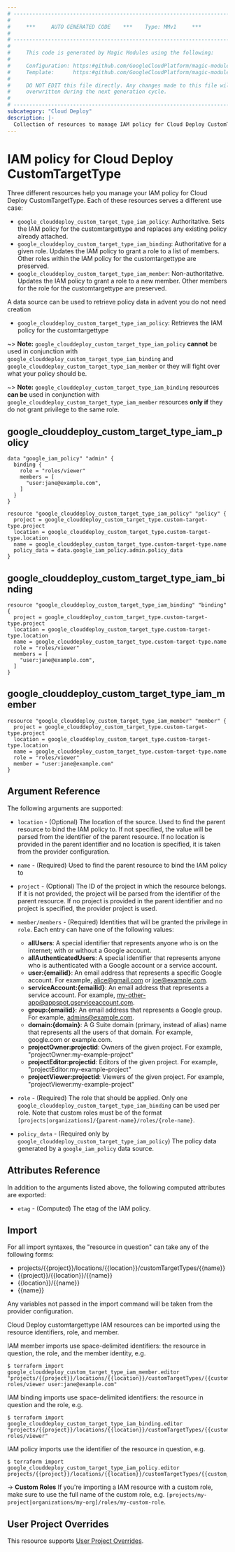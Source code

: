 ```yaml
---
# ----------------------------------------------------------------------------
#
#     ***     AUTO GENERATED CODE    ***    Type: MMv1     ***
#
# ----------------------------------------------------------------------------
#
#     This code is generated by Magic Modules using the following:
#
#     Configuration: https:#github.com/GoogleCloudPlatform/magic-modules/tree/main/mmv1/products/clouddeploy/CustomTargetType.yaml
#     Template:      https:#github.com/GoogleCloudPlatform/magic-modules/tree/main/mmv1/templates/terraform/resource_iam.html.markdown.tmpl
#
#     DO NOT EDIT this file directly. Any changes made to this file will be
#     overwritten during the next generation cycle.
#
# ----------------------------------------------------------------------------
subcategory: "Cloud Deploy"
description: |-
  Collection of resources to manage IAM policy for Cloud Deploy CustomTargetType
---
```


# IAM policy for Cloud Deploy CustomTargetType

Three different resources help you manage your IAM policy for Cloud Deploy CustomTargetType. Each of these resources serves a different use case:

* `google_clouddeploy_custom_target_type_iam_policy`: Authoritative. Sets the IAM policy for the customtargettype and replaces any existing policy already attached.
* `google_clouddeploy_custom_target_type_iam_binding`: Authoritative for a given role. Updates the IAM policy to grant a role to a list of members. Other roles within the IAM policy for the customtargettype are preserved.
* `google_clouddeploy_custom_target_type_iam_member`: Non-authoritative. Updates the IAM policy to grant a role to a new member. Other members for the role for the customtargettype are preserved.

A data source can be used to retrieve policy data in advent you do not need creation

* `google_clouddeploy_custom_target_type_iam_policy`: Retrieves the IAM policy for the customtargettype

~> **Note:** `google_clouddeploy_custom_target_type_iam_policy` **cannot** be used in conjunction with `google_clouddeploy_custom_target_type_iam_binding` and `google_clouddeploy_custom_target_type_iam_member` or they will fight over what your policy should be.

~> **Note:** `google_clouddeploy_custom_target_type_iam_binding` resources **can be** used in conjunction with `google_clouddeploy_custom_target_type_iam_member` resources **only if** they do not grant privilege to the same role.



## google_clouddeploy_custom_target_type_iam_policy

```hcl
data "google_iam_policy" "admin" {
  binding {
    role = "roles/viewer"
    members = [
      "user:jane@example.com",
    ]
  }
}

resource "google_clouddeploy_custom_target_type_iam_policy" "policy" {
  project = google_clouddeploy_custom_target_type.custom-target-type.project
  location = google_clouddeploy_custom_target_type.custom-target-type.location
  name = google_clouddeploy_custom_target_type.custom-target-type.name
  policy_data = data.google_iam_policy.admin.policy_data
}
```

## google_clouddeploy_custom_target_type_iam_binding

```hcl
resource "google_clouddeploy_custom_target_type_iam_binding" "binding" {
  project = google_clouddeploy_custom_target_type.custom-target-type.project
  location = google_clouddeploy_custom_target_type.custom-target-type.location
  name = google_clouddeploy_custom_target_type.custom-target-type.name
  role = "roles/viewer"
  members = [
    "user:jane@example.com",
  ]
}
```

## google_clouddeploy_custom_target_type_iam_member

```hcl
resource "google_clouddeploy_custom_target_type_iam_member" "member" {
  project = google_clouddeploy_custom_target_type.custom-target-type.project
  location = google_clouddeploy_custom_target_type.custom-target-type.location
  name = google_clouddeploy_custom_target_type.custom-target-type.name
  role = "roles/viewer"
  member = "user:jane@example.com"
}
```


## Argument Reference

The following arguments are supported:

* `location` - (Optional) The location of the source. Used to find the parent resource to bind the IAM policy to. If not specified,
  the value will be parsed from the identifier of the parent resource. If no location is provided in the parent identifier and no
  location is specified, it is taken from the provider configuration.
* `name` - (Required) Used to find the parent resource to bind the IAM policy to

* `project` - (Optional) The ID of the project in which the resource belongs.
    If it is not provided, the project will be parsed from the identifier of the parent resource. If no project is provided in the parent identifier and no project is specified, the provider project is used.

* `member/members` - (Required) Identities that will be granted the privilege in `role`.
  Each entry can have one of the following values:
  * **allUsers**: A special identifier that represents anyone who is on the internet; with or without a Google account.
  * **allAuthenticatedUsers**: A special identifier that represents anyone who is authenticated with a Google account or a service account.
  * **user:{emailid}**: An email address that represents a specific Google account. For example, alice@gmail.com or joe@example.com.
  * **serviceAccount:{emailid}**: An email address that represents a service account. For example, my-other-app@appspot.gserviceaccount.com.
  * **group:{emailid}**: An email address that represents a Google group. For example, admins@example.com.
  * **domain:{domain}**: A G Suite domain (primary, instead of alias) name that represents all the users of that domain. For example, google.com or example.com.
  * **projectOwner:projectid**: Owners of the given project. For example, "projectOwner:my-example-project"
  * **projectEditor:projectid**: Editors of the given project. For example, "projectEditor:my-example-project"
  * **projectViewer:projectid**: Viewers of the given project. For example, "projectViewer:my-example-project"

* `role` - (Required) The role that should be applied. Only one
    `google_clouddeploy_custom_target_type_iam_binding` can be used per role. Note that custom roles must be of the format
    `[projects|organizations]/{parent-name}/roles/{role-name}`.

* `policy_data` - (Required only by `google_clouddeploy_custom_target_type_iam_policy`) The policy data generated by
  a `google_iam_policy` data source.

## Attributes Reference

In addition to the arguments listed above, the following computed attributes are
exported:

* `etag` - (Computed) The etag of the IAM policy.

## Import

For all import syntaxes, the "resource in question" can take any of the following forms:

* projects/{{project}}/locations/{{location}}/customTargetTypes/{{name}}
* {{project}}/{{location}}/{{name}}
* {{location}}/{{name}}
* {{name}}

Any variables not passed in the import command will be taken from the provider configuration.

Cloud Deploy customtargettype IAM resources can be imported using the resource identifiers, role, and member.

IAM member imports use space-delimited identifiers: the resource in question, the role, and the member identity, e.g.
```
$ terraform import google_clouddeploy_custom_target_type_iam_member.editor "projects/{{project}}/locations/{{location}}/customTargetTypes/{{custom_target_type}} roles/viewer user:jane@example.com"
```

IAM binding imports use space-delimited identifiers: the resource in question and the role, e.g.
```
$ terraform import google_clouddeploy_custom_target_type_iam_binding.editor "projects/{{project}}/locations/{{location}}/customTargetTypes/{{custom_target_type}} roles/viewer"
```

IAM policy imports use the identifier of the resource in question, e.g.
```
$ terraform import google_clouddeploy_custom_target_type_iam_policy.editor projects/{{project}}/locations/{{location}}/customTargetTypes/{{custom_target_type}}
```

-> **Custom Roles** If you're importing a IAM resource with a custom role, make sure to use the
 full name of the custom role, e.g. `[projects/my-project|organizations/my-org]/roles/my-custom-role`.

## User Project Overrides

This resource supports [User Project Overrides](https://registry.terraform.io/providers/hashicorp/google/latest/docs/guides/provider_reference#user_project_override).
